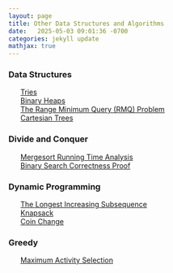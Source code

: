 ```yaml
---
layout: page
title: Other Data Structures and Algorithms
date:   2025-05-03 09:01:36 -0700
categories: jekyll update
mathjax: true
---
```

<!------------------------------------------------------------------->  
<h3> Data Structures </h3>
   <ul style="list-style-type:none;">
     <li><a href="/jekyll/update/2019/07/06/tries.html">
              Tries
      </a></li>
  	  <li><a href="/jekyll/update/2019/07/12/binary-heaps.html">
              Binary Heaps
  	  </a></li>
      <li><a href="/jekyll/update/2019/03/22/rmq.html">
        The Range Minimum Query (RMQ) Problem
	  </a></li>
      <li><a href="/jekyll/update/2019/04/07/cartesian.html">
        Cartesian Trees
      </a></li>
    </ul>


<!------------------------------------------------------------------->    
  <h3> Divide and Conquer </h3>
  <ul style="list-style-type:none;">
    <li><a href="/jekyll/update/2019/07/18/merge-sort-analysis.html">
        Mergesort Running Time Analysis
    </a></li>
    <li><a href="/jekyll/update/2019/08/19/binary-search-proof.html">
         Binary Search Correctness Proof
    </a></li>
  </ul>


<!------------------------------------------------------------------->  
  <h3> Dynamic Programming </h3>
  <ul style="list-style-type:none;">
	  <li><a href="/jekyll/update/2019/06/25/longest-increasing-subsequence.html">
            The Longest Increasing Subsequence
		</a></li>
      <li><a href="/jekyll/update/2019/07/02/knapsack.html">
          Knapsack
	 </a></li>
      <li><a href="/jekyll/update/2020/05/10/coin-change.html">
          Coin Change
	 </a></li>
  </ul>



<!------------------------------------------------------------------->  
  <h3> Greedy </h3>
  <ul style="list-style-type:none;">
	  <li><a href="/jekyll/update/2019/07/01/activity-selection.html">
            Maximum Activity Selection
	  </a></li>
  </ul>
